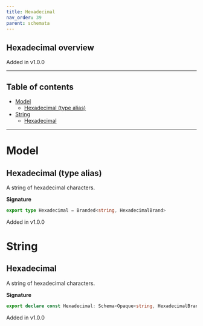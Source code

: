 ```yaml
---
title: Hexadecimal
nav_order: 39
parent: schemata
---
```


## Hexadecimal overview

Added in v1.0.0

---

<h2 class="text-delta">Table of contents</h2>

- [Model](#model)
  - [Hexadecimal (type alias)](#hexadecimal-type-alias)
- [String](#string)
  - [Hexadecimal](#hexadecimal)

---

# Model

## Hexadecimal (type alias)

A string of hexadecimal characters.

**Signature**

```ts
export type Hexadecimal = Branded<string, HexadecimalBrand>
```

Added in v1.0.0

# String

## Hexadecimal

A string of hexadecimal characters.

**Signature**

```ts
export declare const Hexadecimal: Schema<Opaque<string, HexadecimalBrand>, Opaque<string, HexadecimalBrand>>
```

Added in v1.0.0
